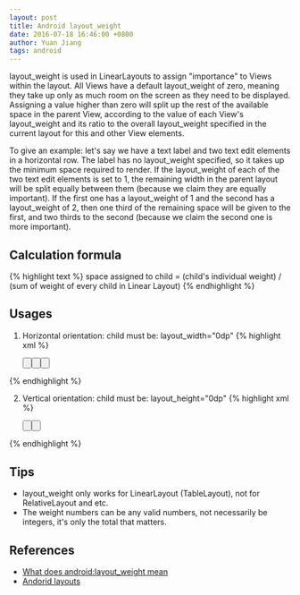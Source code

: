 ```yaml
---
layout: post
title: Android layout_weight
date: 2016-07-18 16:46:00 +0800
author: Yuan Jiang
tags: android
---
```


layout_weight is used in LinearLayouts to assign "importance" to Views within the layout. All Views have a default layout_weight of zero, meaning they take up only as much room on the screen as they need to be displayed. Assigning a value higher than zero will split up the rest of the available space in the parent View, according to the value of each View's layout_weight and its ratio to the overall layout_weight specified in the current layout for this and other View elements.

To give an example: let's say we have a text label and two text edit elements in a horizontal row. The label has no layout_weight specified, so it takes up the minimum space required to render. If the layout_weight of each of the two text edit elements is set to 1, the remaining width in the parent layout will be split equally between them (because we claim they are equally important). If the first one has a layout_weight of 1 and the second has a layout_weight of 2, then one third of the remaining space will be given to the first, and two thirds to the second (because we claim the second one is more important).

## Calculation formula
{% highlight text %}
space assigned to child = (child's individual weight) / (sum of weight of every child in Linear Layout)
{% endhighlight %}

## Usages

1. Horizontal orientation: child must be: layout_width="0dp"
{% highlight xml %}
<LinearLayout
      android:layout_width="match_parent"
      android:layout_height="wrap_content"
      android:orientation="horizontal">

      <Button
          android:layout_width="0dp"
          android:layout_height="wrap_content"
          android:layout_weight="1"
          android:text="button_1" />

      <Button
          android:layout_width="0dp"
          android:layout_height="wrap_content"
          android:layout_weight="2"
          android:text="button_2" />

      <Button
          android:layout_width="0dp"
          android:layout_height="wrap_content"
          android:layout_weight="1"
          android:text="button_3" />
</LinearLayout>
{% endhighlight %}

2. Vertical orientation: child must be: layout_height="0dp"
{% highlight xml %}
<LinearLayout
    android:orientation="vertical"
    android:layout_width="match_parent"
    android:layout_height="match_parent">

    <Button
        android:layout_width="match_parent"
        android:layout_height="0dp"
        android:layout_weight="1"
        android:text="button_1"/>

    <Button
        android:layout_width="match_parent"
        android:layout_height="0dp"
        android:layout_weight="2"
        android:text="button_2"/>

</LinearLayout>
{% endhighlight %}

## Tips
- layout_weight only works for LinearLayout (TableLayout), not for RelativeLayout and etc.
- The weight numbers can be any valid numbers, not necessarily be integers, it's only the total that matters.

## References
- [What does android:layout_weight mean](http://stackoverflow.com/questions/3995825/what-does-androidlayout-weight-mean)
- [Andorid layouts](https://developer.android.com/guide/topics/ui/declaring-layout.html#CommonLayouts)
